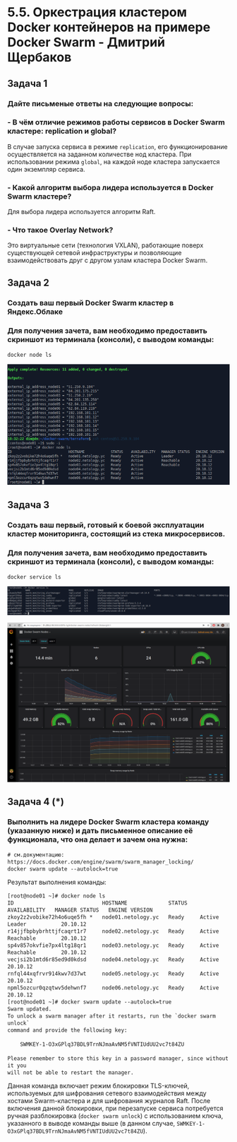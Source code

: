 # 5.5. Оркестрация кластером Docker контейнеров на примере Docker Swarm - Дмитрий Щербаков

## Задача 1
### Дайте письменые ответы на следующие вопросы:
### - В чём отличие режимов работы сервисов в Docker Swarm кластере: replication и global?
В случае запуска сервиса в режиме `replication`, его функционирование осуществляется на заданном количестве нод кластера. При использовании режима `global`, на каждой ноде кластера запускается один экземпляр сервиса.
### - Какой алгоритм выбора лидера используется в Docker Swarm кластере?
Для выбора лидера используется алгоритм Raft.
### - Что такое Overlay Network?
Это виртуальные сети (технология VXLAN), работающие поверх существующей сетевой инфраструктуры и позволяющие взаимодействовать друг с другом узлам кластера Docker Swarm. 

## Задача 2

### Создать ваш первый Docker Swarm кластер в Яндекс.Облаке

### Для получения зачета, вам необходимо предоставить скриншот из терминала (консоли), с выводом команды:
```
docker node ls
```
![](swarm_cluster.png)

## Задача 3

### Создать ваш первый, готовый к боевой эксплуатации кластер мониторинга, состоящий из стека микросервисов.

### Для получения зачета, вам необходимо предоставить скриншот из терминала (консоли), с выводом команды:
```
docker service ls
```
![](services.png)

![](grafana.png)


## Задача 4 (*)

### Выполнить на лидере Docker Swarm кластера команду (указанную ниже) и дать письменное описание её функционала, что она делает и зачем она нужна:
```
# см.документацию: https://docs.docker.com/engine/swarm/swarm_manager_locking/
docker swarm update --autolock=true
```

Результат выполнения команды:
```
[root@node01 ~]# docker node ls
ID                            HOSTNAME             STATUS    AVAILABILITY   MANAGER STATUS   ENGINE VERSION
zkoy2z2vobike72h4o6uqe5fh *   node01.netology.yc   Ready     Active         Leader           20.10.12
r14jjfbpbybrhttjfcaqrt1r7     node02.netology.yc   Ready     Active         Reachable        20.10.12
sp4v857okvfie7px4ltg18qr1     node03.netology.yc   Ready     Active         Reachable        20.10.12
vecjsi2b1mtd6r85ed9d0kdsd     node04.netology.yc   Ready     Active                          20.10.12
rnfql44xqfrvr914kwv7d37wt     node05.netology.yc   Ready     Active                          20.10.12
npml5ozcur0qzqtwv5dehwnf7     node06.netology.yc   Ready     Active                          20.10.12
[root@node01 ~]# docker swarm update --autolock=true
Swarm updated.
To unlock a swarm manager after it restarts, run the `docker swarm unlock`
command and provide the following key:

    SWMKEY-1-O3xGPlq37BDL9TrnNJmaAvNM5fVNTIUdUU2vc7t84ZU

Please remember to store this key in a password manager, since without it you
will not be able to restart the manager.
```
Данная команда включает режим блокировки TLS-ключей, используемых для шифрования сетевого взаимодействия между хостами Swarm-кластера и для шифрования журналов Raft. После включения данной блокировки, при перезапуске сервиса потребуется ручная разблокировка (`docker swarm unlock`) с использованием ключа, указанного в выводе команды выше (в данном случае, `SWMKEY-1-O3xGPlq37BDL9TrnNJmaAvNM5fVNTIUdUU2vc7t84ZU`).
